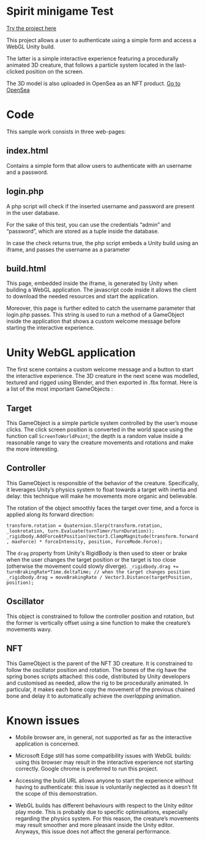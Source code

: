 ﻿# Spirit minigame Test

[Try the project here](https://covisiantest.altervista.org/ ) 

This project allows a user to authenticate using a simple form and access a WebGL Unity build.

The latter is a simple interactive experience featuring a procedurally animated 3D creature, that follows a particle system located in the last-clicked position on the screen.

The 3D model is also uploaded in OpenSea as an NFT product.
[Go to OpenSea](https://opensea.io/assets/ethereum/0x495f947276749ce646f68ac8c248420045cb7b5e/107622308839406592901152126171654789632793357150076407710282738827484788162561) 

# Code

This sample work consists in three web-pages: 

## index.html

Contains a simple form that allow users to authenticate with an username and a password.

## login.php

A php script will check if the inserted username and password are present in the user database.

For the sake of this test, you can use the credentials “admin” and “password”, which are stored as a tuple inside the database.

In case the check returns true, the php script embeds a Unity build using an iframe, and passes the username as a parameter

## build.html

This page, embedded inside the iframe, is generated by Unity when building a WebGL application. The javascript code inside it allows the client to download the needed resources and start the application.

Moreover, this page is further edited to catch the username parameter that login.php passes. This string is used to run a method of a GameObject inside the application that shows a custom welcome message before starting the interactive experience. 


# Unity WebGL application
The first scene contains a custom welcome message and a button to start the interactive experience.
The 3D creature in the next scene was modelled, textured and rigged using Blender, and then exported in .fbx format. Here is a list of the most important GameObjects :

## Target

This GameObject is a simple particle system controlled by the user’s mouse clicks. The click screen position is converted in the world space using the function call `ScreenToWorldPoint`; the depth is a random value inside a reasonable range to vary the creature movements and rotations and make the more interesting.

## Controller

This GameObject is responsible of the behavior of the creature. Specifically, it leverages Unity’s physics system to float towards a target with inertia and delay: this technique will make he movements more organic and believable.

The rotation of the object smoothly faces the target over time, and a force is applied along its forward direction:

  `transform.rotation = Quaternion.Slerp(transform.rotation, _lookrotation, turn.Evaluate(turnTimer/turnDuration)); _rigidbody.AddForceAtPosition(Vector3.ClampMagnitude(transform.forward, maxForce) * forceIntensity, position, ForceMode.Force);`

 The `drag` property from Unity's RigidBody is then used to steer or brake when the user changes the target position or the target is too close (otherwise the movement could slowly diverge).
`_rigidbody.drag += turnBrakingRate*Time.deltaTime; // when the target changes position`
`_rigidbody.drag = moveBrakingRate / Vector3.Distance(targetPosition, position);`

## Oscillator

This object is constrained to follow the controller position and rotation, but the former is vertically offset using a sine function to make the creature’s movements wavy.
## NFT

This GameObject is the parent of the NFT 3D creature. It is constrained to follow the oscillator position and rotation. The bones of the rig have the spring bones scripts attached: this code, distributed by Unity developers and customised as needed, allow the rig to be procedurally animated. In particular, it makes each bone copy the movement of the previous chained bone and delay it to automatically achieve the *overlapping* animation.

# Known issues
- Mobile browser are, in general, not supported as far as the interactive application is concerned.

- Microsoft Edge still has some compatibility issues with WebGL builds: using this browser may result in the interactive experience not starting correctly. Google chrome is preferred to run this project.

- Accessing the build URL allows anyone to start the experience without having to authenticate: this issue is voluntarily neglected as it doesn’t fit the scope of this demonstration.

- WebGL builds has different behaviours with respect to the Unity editor play mode. This is probably due to specific optimisations, especially regarding the physics system.
For this reason, the creature’s movements may result smoother and more pleasant inside the Unity editor. Anyways, this issue does not affect the general performance.


